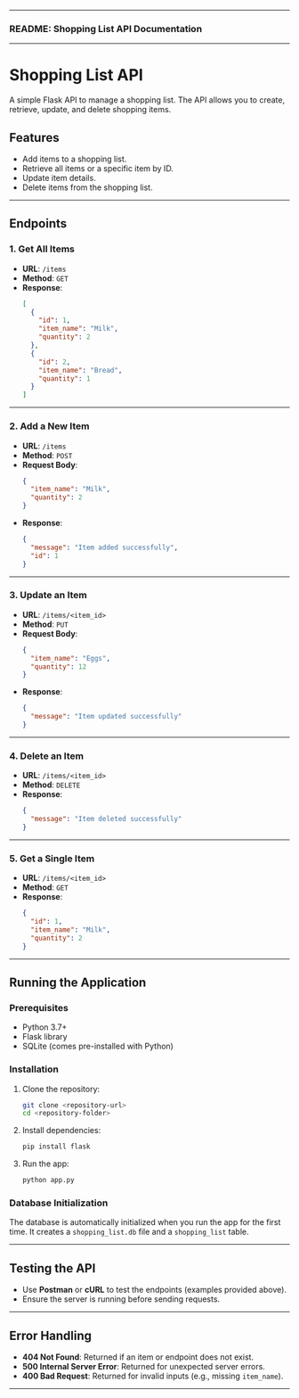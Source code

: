 
---

### README: Shopping List API Documentation

---

# Shopping List API

A simple Flask API to manage a shopping list. The API allows you to create, retrieve, update, and delete shopping items.

## Features
- Add items to a shopping list.
- Retrieve all items or a specific item by ID.
- Update item details.
- Delete items from the shopping list.

---

## Endpoints

### **1. Get All Items**
- **URL**: `/items`
- **Method**: `GET`
- **Response**:
  ```json
  [
    {
      "id": 1,
      "item_name": "Milk",
      "quantity": 2
    },
    {
      "id": 2,
      "item_name": "Bread",
      "quantity": 1
    }
  ]
  ```

---

### **2. Add a New Item**
- **URL**: `/items`
- **Method**: `POST`
- **Request Body**:
  ```json
  {
    "item_name": "Milk",
    "quantity": 2
  }
  ```
- **Response**:
  ```json
  {
    "message": "Item added successfully",
    "id": 1
  }
  ```

---

### **3. Update an Item**
- **URL**: `/items/<item_id>`
- **Method**: `PUT`
- **Request Body**:
  ```json
  {
    "item_name": "Eggs",
    "quantity": 12
  }
  ```
- **Response**:
  ```json
  {
    "message": "Item updated successfully"
  }
  ```

---

### **4. Delete an Item**
- **URL**: `/items/<item_id>`
- **Method**: `DELETE`
- **Response**:
  ```json
  {
    "message": "Item deleted successfully"
  }
  ```

---

### **5. Get a Single Item**
- **URL**: `/items/<item_id>`
- **Method**: `GET`
- **Response**:
  ```json
  {
    "id": 1,
    "item_name": "Milk",
    "quantity": 2
  }
  ```

---

## Running the Application

### Prerequisites
- Python 3.7+
- Flask library
- SQLite (comes pre-installed with Python)

### Installation
1. Clone the repository:
   ```bash
   git clone <repository-url>
   cd <repository-folder>
   ```
2. Install dependencies:
   ```bash
   pip install flask
   ```
3. Run the app:
   ```bash
   python app.py
   ```

### Database Initialization
The database is automatically initialized when you run the app for the first time. It creates a `shopping_list.db` file and a `shopping_list` table.

---

## Testing the API
- Use **Postman** or **cURL** to test the endpoints (examples provided above).
- Ensure the server is running before sending requests.

---

## Error Handling
- **404 Not Found**: Returned if an item or endpoint does not exist.
- **500 Internal Server Error**: Returned for unexpected server errors.
- **400 Bad Request**: Returned for invalid inputs (e.g., missing `item_name`).

---